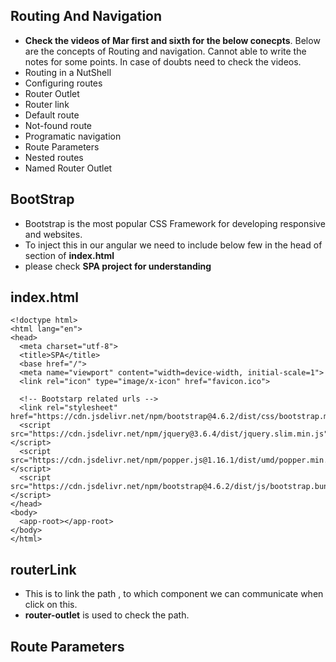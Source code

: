 ## Routing And Navigation 
-  **Check the videos of Mar first and sixth for the below conecpts**. Below are the concepts of Routing and navigation. Cannot able to write the notes for some points. In case of doubts need to check the videos.
- Routing in a NutShell
- Configuring routes
- Router Outlet
- Router link
- Default route
- Not-found route
- Programatic navigation
- Route Parameters
- Nested routes
- Named Router Outlet
## BootStrap
  - Bootstrap is the most popular CSS Framework for developing responsive and websites.
  - To inject this in our angular we need to include below few in the head of section of **index.html**
  - please check **SPA project for understanding**
## index.html

```
<!doctype html>
<html lang="en">
<head>
  <meta charset="utf-8">
  <title>SPA</title>
  <base href="/">
  <meta name="viewport" content="width=device-width, initial-scale=1">
  <link rel="icon" type="image/x-icon" href="favicon.ico">
  
  <!-- Bootstarp related urls -->
  <link rel="stylesheet" href="https://cdn.jsdelivr.net/npm/bootstrap@4.6.2/dist/css/bootstrap.min.css">
  <script src="https://cdn.jsdelivr.net/npm/jquery@3.6.4/dist/jquery.slim.min.js"></script>
  <script src="https://cdn.jsdelivr.net/npm/popper.js@1.16.1/dist/umd/popper.min.js"></script>
  <script src="https://cdn.jsdelivr.net/npm/bootstrap@4.6.2/dist/js/bootstrap.bundle.min.js"></script>
</head>
<body>
  <app-root></app-root>
</body>
</html>

```

## routerLink
 - This is to link the path , to which component we can communicate when click on this.
 - **router-outlet** is used to check the path.

## Route Parameters

 
